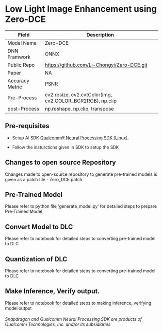 # Low Light Image Enhancement using Zero-DCE

| Field | Description |
| --- | --- |
| Model Name | Zero-DCE |
| DNN Framwork | ONNX |
| Public Repo  |  https://github.com/Li-Chongyi/Zero-DCE.git  |
| Paper        | NA |
| Accuracy Metric | PSNR |
| Pre-Process | cv2.resize, cv2.cvtColor(img, cv2.COLOR_BGR2RGB), np.clip |
| post-Process| np.reshape, np.clip, transpose |

## Pre-requisites

- Setup AI SDK <a href="https://qpm.qualcomm.com/#/main/tools/details/qualcomm_neural_processing_sdk"> Qualcomm® Neural Processing SDK (Linux)</a>. 

- Follow the insturctions given in SDK to setup the SDK 


## Changes to open source Repository

Changes made to open-source repository to generate pre-trained models is given as a patch file - Zero_DCE.patch

## Pre-Trained Model

Please refer to python file 'generate_model.py' for detailed steps to prepare Pre-Trained Model

## Convert Model to DLC

Please refer to notebook for detailed steps to converting pre-trained model to DLC

## Quantization of DLC

Please refer to notebook for detailed steps to converting pre-trained model to DLC

## Make Inference, Verify output. 

Please refer to notebook for detailed steps to making inference, verifying model output

###### *Snapdragon and Qualcomm Neural Processing SDK are products of Qualcomm Technologies, Inc. and/or its subsidiaries.*